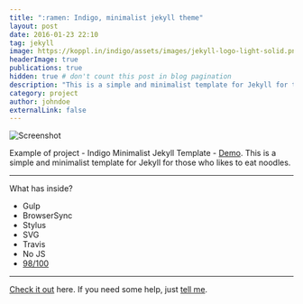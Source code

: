 ```yaml
---
title: ":ramen: Indigo, minimalist jekyll theme"
layout: post
date: 2016-01-23 22:10
tag: jekyll
image: https://koppl.in/indigo/assets/images/jekyll-logo-light-solid.png
headerImage: true
publications: true
hidden: true # don't count this post in blog pagination
description: "This is a simple and minimalist template for Jekyll for those who likes to eat noodles."
category: project
author: johndoe
externalLink: false
---
```


![Screenshot](https://raw.githubusercontent.com/sergiokopplin/indigo/gh-pages/assets/screen-shot.png)

Example of project - Indigo Minimalist Jekyll Template - [Demo](http://sergiokopplin.github.io/indigo/). This is a simple and minimalist template for Jekyll for those who likes to eat noodles.

---

What has inside?

- Gulp
- BrowserSync
- Stylus
- SVG
- Travis
- No JS
- [98/100](https://developers.google.com/speed/pagespeed/insights/?url=http%3A%2F%2Fsergiokopplin.github.io%2Findigo%2F)

---

[Check it out](http://sergiokopplin.github.io/indigo/) here.
If you need some help, just [tell me](http://github.com/sergiokopplin/indigo/issues).
